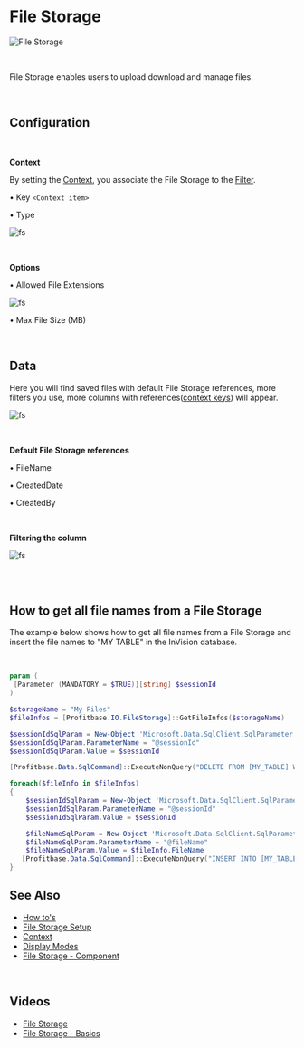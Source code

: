 # File Storage

![File Storage](https://profitbasedocs.blob.core.windows.net/images/FileStorage_Panel.PNG)

<br/>


File Storage enables users to upload download and manage files. 


<br/>



## Configuration

<br/>

**Context**

By setting the [Context](context.md), you associate the File Storage to the [Filter](../filters/index.md).

•	Key ``<Context item>``

•	Type

![fs](https://profitbasedocs.blob.core.windows.net/images/filestorage1.png)

<br/>
 

**Options**

•	Allowed File Extensions

![fs](https://profitbasedocs.blob.core.windows.net/images/filestorage2.png)
 
•	Max File Size (MB)

<br/>

## Data
Here you will find saved files with default File Storage references, more filters you use, more columns with references([context keys](./context.md)) will appear.
<br/>

![fs](https://profitbasedocs.blob.core.windows.net/images/filestorageData.png)

<br/>

**Default File Storage references**

•	FileName

•	CreatedDate

•	CreatedBy

<br/>

**Filtering the column**

![fs](https://profitbasedocs.blob.core.windows.net/images/filestorage3.png)

<br/>

<br/>

## How to get all file names from a File Storage

The example below shows how to get all file names from a File Storage and insert the file names to "MY TABLE" in the InVision database.

<br/>


```powershell
param (
 [Parameter (MANDATORY = $TRUE)][string] $sessionId   
)

$storageName = "My Files"
$fileInfos = [Profitbase.IO.FileStorage]::GetFileInfos($storageName)

$sessionIdSqlParam = New-Object 'Microsoft.Data.SqlClient.SqlParameter'
$sessionIdSqlParam.ParameterName = "@sessionId"
$sessionIdSqlParam.Value = $sessionId

[Profitbase.Data.SqlCommand]::ExecuteNonQuery("DELETE FROM [MY_TABLE] WHERE SessionID = @sessionId", $sessionIdSqlParam)

foreach($fileInfo in $fileInfos)
{  
    $sessionIdSqlParam = New-Object 'Microsoft.Data.SqlClient.SqlParameter'
    $sessionIdSqlParam.ParameterName = "@sessionId"
    $sessionIdSqlParam.Value = $sessionId

    $fileNameSqlParam = New-Object 'Microsoft.Data.SqlClient.SqlParameter'
    $fileNameSqlParam.ParameterName = "@fileName"   
    $fileNameSqlParam.Value = $fileInfo.FileName
   [Profitbase.Data.SqlCommand]::ExecuteNonQuery("INSERT INTO [MY_TABLE] (SessionID, FileName) VALUES(@sessionId, @fileName)", $sessionIdSqlParam, $fileNameSqlParam)
}
```




## See Also

- [How to's](howto/index.md)
- [File Storage Setup](setup.md)
- [Context](context.md)
- [Display Modes](display-modes.md)
- [File Storage - Component](../workbooks/components/filestorage.md)

<br/>

## Videos

- [File Storage](../../videos/filestorage.md)
- [File Storage - Basics](https://profitbasedocs.blob.core.windows.net/videos/File%20Storage%20-%20Basics.mp4)